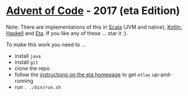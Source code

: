 # [Advent of Code](https://adventofcode.com) - 2017 (eta Edition)

Note: There are implementations of this in [Scala](https://github.com/rolandtritsch/scala-aoc-2017) (JVM and native), [Kotlin](https://github.com/rolandtritsch/kotlin-aoc-2017), [Haskell](https://github.com/rolandtritsch/haskell-aoc-2017) and [Eta](https://github.com/rolandtritsch/eta-aoc-2017). If you like any of these ... star it :).

To make this work you need to ...

* install `java`
* install `git`
* clone the repo
* follow the [instructions on the eta homepage](https://eta-lang.org/docs/user-guides/eta-user-guide/installation/etlas) to get `etlas` up-and-running
* run `. ./bin/run.sh`
